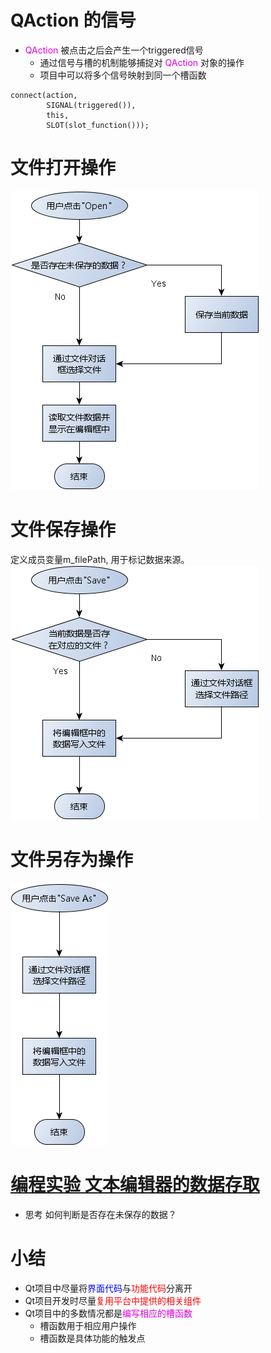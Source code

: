 # QAction 的信号
- <font color=#d0d>QAction</font> 被点击之后会产生一个triggered信号
    - 通过信号与槽的机制能够捕捉对 <font color=#d0d>QAction</font> 对象的操作
    - 项目中可以将多个信号映射到同一个槽函数

```cp
connect(action,
        SIGNAL(triggered()),
        this,
        SLOT(slot_function()));
```

# 文件打开操作
![](_v_images_035/1.png)

# 文件保存操作
定义成员变量m_filePath, 用于标记数据来源。
![](_v_images_035/2.png)

# 文件另存为操作
![](_v_images_035/3.png)

# [<u>编程实验 文本编辑器的数据存取</u>](code/035_Data_access_in_text_editor)

- 思考
如何判断是否存在未保存的数据？

# 小结
- Qt项目中尽量将<font color=blue>界面代码</font>与<font color=red>功能代码</font>分离开
- Qt项目开发时尽量<font color=red>复用平台中提供的相关组件</font>
- Qt项目中的多数情况都是<font color=#d0d>编写相应的槽函数</font>
    - 槽函数用于相应用户操作
    - 槽函数是具体功能的触发点